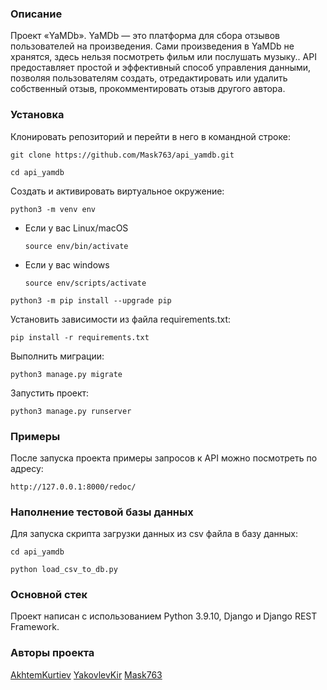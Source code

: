 ### Описание
Проект «YaMDb». YaMDb — это платформа для сбора отзывов пользователей на произведения. Сами произведения в YaMDb не хранятся, здесь нельзя посмотреть фильм или послушать музыку.. API предоставляет простой и эффективный способ управления данными, позволяя пользователям создать, отредактировать или удалить собственный отзыв, прокомментировать отзыв другого автора.
### Установка
Клонировать репозиторий и перейти в него в командной строке:

```
git clone https://github.com/Mask763/api_yamdb.git
```

```
cd api_yamdb
```

Cоздать и активировать виртуальное окружение:

```
python3 -m venv env
```

* Если у вас Linux/macOS

    ```
    source env/bin/activate
    ```

* Если у вас windows

    ```
    source env/scripts/activate
    ```

```
python3 -m pip install --upgrade pip
```

Установить зависимости из файла requirements.txt:

```
pip install -r requirements.txt
```

Выполнить миграции:

```
python3 manage.py migrate
```

Запустить проект:

```
python3 manage.py runserver
```
### Примеры
После запуска проекта примеры запросов к API можно посмотреть по адресу:

```
http://127.0.0.1:8000/redoc/
```
### Наполнение тестовой базы данных
Для запуска скрипта загрузки данных из csv файла в базу данных:
```
cd api_yamdb
```
```
python load_csv_to_db.py
```
### Основной стек
Проект написан с использованием Python 3.9.10, Django и Django REST Framework.
### Авторы проекта
[AkhtemKurtiev](https://github.com/AkhtemKurtiev)
[YakovlevKir](https://github.com/YakovlevKir)
[Mask763](https://github.com/Mask763)